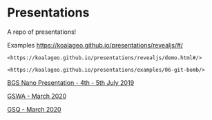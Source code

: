 # Presentations

A repo of presentations!

Examples
    <https://koalageo.github.io/presentations/revealjs/#/>

    <https://koalageo.github.io/presentations/revealjs/demo.html#/>

    <https://koalageo.github.io/presentations/examples/06-git-bomb/>


[BGS Nano Presentation - 4th - 5th July 2019](https://koalageo.github.io/presentations/BGS_Nano/)

[GSWA - March 2020]((https://koalageo.github.io/presentations/GSWA-2020-03/))

[GSQ - March 2020]()